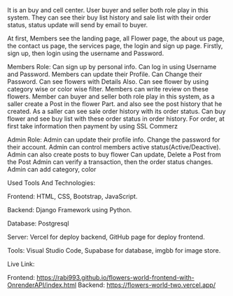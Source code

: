 It is an buy and cell center. User buyer and seller both role play in this system. They can see their buy list history and sale list with their order status, status update will send by email to buyer.

At first, Members see the landing page, all Flower page, the about us page, the contact us page, the services page, the login and sign up page. Firstly, sign up, then login using the username and Password.

Members Role:
  Can sign up by personal info.
  Can log in using Username and Password.
  Members can update their Profile.
  Can Change their Password.
  Can see flowers with Details Also.
  Can see flower by using category wise or color wise filter.
  Members can write review on these flowers.
  Member can buyer and seller both role play in this system, as a saller create a Post in the flower Part. and also see the post history that he created.
  As a saller can see sale order history with its order status.
  Can buy flower and see buy list with these order status in order history.
  For order, at first take information then payment by using SSL Commerz


Admin Role:
  Admin can update their profile info.
  Change the password for their account.
  Admin can control members active status(Active/Deactive).
  Admin can also create posts to buy flower
  Can update, Delete a Post from the Post
  Admin can verify a transaction, then the order status changes.
  Admin can add category, color


Used Tools And Technologies: 

Frontend: HTML, CSS, Bootstrap, JavaScript.

Backend: Django Framework using Python.

Database: Postgresql

Server: Vercel for deploy backend, GitHub page for deploy frontend.

Tools: Visual Studio Code, Supabase for database, imgbb for image store.

Live Link:

Frontend: https://rabi993.github.io/flowers-world-frontend-with-OnrenderAPI/index.html
Backend: https://flowers-world-two.vercel.app/

